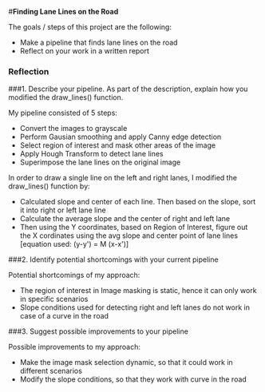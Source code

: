 #**Finding Lane Lines on the Road** 

The goals / steps of this project are the following:
* Make a pipeline that finds lane lines on the road
* Reflect on your work in a written report


### Reflection

###1. Describe your pipeline. As part of the description, explain how you modified the draw_lines() function.

My pipeline consisted of 5 steps:
* Convert the images to grayscale
* Perform Gausian smoothing and apply Canny edge detection
* Select region of interest and mask other areas of the image
* Apply Hough Transform to detect lane lines
* Superimpose the lane lines on the original image

In order to draw a single line on the left and right lanes, I modified the draw_lines() function by:
* Calculated slope and center of each line. Then based on the slope, sort it into right or left lane line
* Calculate the average slope and the center of  right and left lane
* Then using the Y coordinates, based on Region of Interest, figure out the X cordinates using the avg slope and center point of lane lines [equation used: (y-y') = M (x-x')]

###2. Identify potential shortcomings with your current pipeline

Potential shortcomings of my approach:
* The region of interest in Image masking is static, hence it can only work in specific scenarios
* Slope conditions used for detecting right and left lanes do not work in case of a curve in the road


###3. Suggest possible improvements to your pipeline

Possible improvements to my approach:
* Make the image mask selection dynamic, so that it could work in different scenarios
* Modify the slope conditions, so that they work with curve in the road
